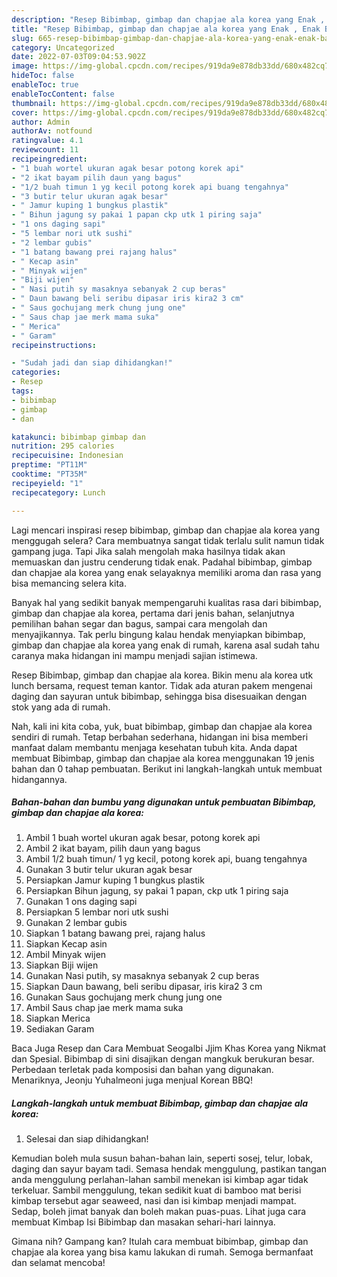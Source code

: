```yaml
---
description: "Resep Bibimbap, gimbap dan chapjae ala korea yang Enak , Enak Banget"
title: "Resep Bibimbap, gimbap dan chapjae ala korea yang Enak , Enak Banget"
slug: 665-resep-bibimbap-gimbap-dan-chapjae-ala-korea-yang-enak-enak-banget
category: Uncategorized
date: 2022-07-03T09:04:53.902Z
image: https://img-global.cpcdn.com/recipes/919da9e878db33dd/680x482cq70/bibimbap-gimbap-dan-chapjae-ala-korea-foto-resep-utama.jpg
hideToc: false
enableToc: true
enableTocContent: false
thumbnail: https://img-global.cpcdn.com/recipes/919da9e878db33dd/680x482cq70/bibimbap-gimbap-dan-chapjae-ala-korea-foto-resep-utama.jpg
cover: https://img-global.cpcdn.com/recipes/919da9e878db33dd/680x482cq70/bibimbap-gimbap-dan-chapjae-ala-korea-foto-resep-utama.jpg
author: Admin
authorAv: notfound
ratingvalue: 4.1
reviewcount: 11
recipeingredient:
- "1 buah wortel ukuran agak besar potong korek api"
- "2 ikat bayam pilih daun yang bagus"
- "1/2 buah timun 1 yg kecil potong korek api buang tengahnya"
- "3 butir telur ukuran agak besar"
- " Jamur kuping 1 bungkus plastik"
- " Bihun jagung sy pakai 1 papan ckp utk 1 piring saja"
- "1 ons daging sapi"
- "5 lembar nori utk sushi"
- "2 lembar gubis"
- "1 batang bawang prei rajang halus"
- " Kecap asin"
- " Minyak wijen"
- "Biji wijen"
- " Nasi putih sy masaknya sebanyak 2 cup beras"
- " Daun bawang beli seribu dipasar iris kira2 3 cm"
- " Saus gochujang merk chung jung one"
- " Saus chap jae merk mama suka"
- " Merica"
- " Garam"
recipeinstructions:

- "Sudah jadi dan siap dihidangkan!"
categories:
- Resep
tags:
- bibimbap
- gimbap
- dan

katakunci: bibimbap gimbap dan 
nutrition: 295 calories
recipecuisine: Indonesian
preptime: "PT11M"
cooktime: "PT35M"
recipeyield: "1"
recipecategory: Lunch

---
```



Lagi mencari inspirasi resep bibimbap, gimbap dan chapjae ala korea yang menggugah selera? Cara membuatnya sangat tidak terlalu sulit namun tidak gampang juga. Tapi Jika salah mengolah maka hasilnya tidak akan memuaskan dan justru cenderung tidak enak. Padahal bibimbap, gimbap dan chapjae ala korea yang enak selayaknya memiliki aroma dan rasa yang bisa memancing selera kita.


Banyak hal yang sedikit banyak mempengaruhi kualitas rasa dari bibimbap, gimbap dan chapjae ala korea, pertama dari jenis bahan, selanjutnya pemilihan bahan segar dan bagus, sampai cara mengolah dan menyajikannya. Tak perlu bingung kalau hendak menyiapkan bibimbap, gimbap dan chapjae ala korea yang enak di rumah, karena asal sudah tahu caranya maka hidangan ini mampu menjadi sajian istimewa.

Resep Bibimbap, gimbap dan chapjae ala korea. Bikin menu ala korea utk lunch bersama, request teman kantor. Tidak ada aturan pakem mengenai daging dan sayuran untuk bibimbap, sehingga bisa disesuaikan dengan stok yang ada di rumah.


Nah, kali ini kita coba, yuk, buat bibimbap, gimbap dan chapjae ala korea sendiri di rumah. Tetap berbahan sederhana, hidangan ini bisa memberi manfaat dalam membantu menjaga kesehatan tubuh kita. Anda dapat membuat Bibimbap, gimbap dan chapjae ala korea menggunakan 19 jenis bahan dan 0 tahap pembuatan. Berikut ini langkah-langkah untuk membuat hidangannya.

<!--inarticleads1-->

##### Bahan-bahan dan bumbu yang digunakan untuk pembuatan Bibimbap, gimbap dan chapjae ala korea:

1. Ambil 1 buah wortel ukuran agak besar, potong korek api
1. Ambil 2 ikat bayam, pilih daun yang bagus
1. Ambil 1/2 buah timun/ 1 yg kecil, potong korek api, buang tengahnya
1. Gunakan 3 butir telur ukuran agak besar
1. Persiapkan  Jamur kuping 1 bungkus plastik
1. Persiapkan  Bihun jagung, sy pakai 1 papan, ckp utk 1 piring saja
1. Gunakan 1 ons daging sapi
1. Persiapkan 5 lembar nori utk sushi
1. Gunakan 2 lembar gubis
1. Siapkan 1 batang bawang prei, rajang halus
1. Siapkan  Kecap asin
1. Ambil  Minyak wijen
1. Siapkan Biji wijen
1. Gunakan  Nasi putih, sy masaknya sebanyak 2 cup beras
1. Siapkan  Daun bawang, beli seribu dipasar, iris kira2 3 cm
1. Gunakan  Saus gochujang merk chung jung one
1. Ambil  Saus chap jae merk mama suka
1. Siapkan  Merica
1. Sediakan  Garam


Baca Juga Resep dan Cara Membuat Seogalbi Jjim Khas Korea yang Nikmat dan Spesial. Bibimbap di sini disajikan dengan mangkuk berukuran besar. Perbedaan terletak pada komposisi dan bahan yang digunakan. Menariknya, Jeonju Yuhalmeoni juga menjual Korean BBQ! 

<!--inarticleads2-->

##### Langkah-langkah untuk membuat Bibimbap, gimbap dan chapjae ala korea:


1. Selesai dan siap dihidangkan!

Kemudian boleh mula susun bahan-bahan lain, seperti sosej, telur, lobak, daging dan sayur bayam tadi. Semasa hendak menggulung, pastikan tangan anda menggulung perlahan-lahan sambil menekan isi kimbap agar tidak terkeluar. Sambil menggulung, tekan sedikit kuat di bamboo mat berisi kimbap tersebut agar seaweed, nasi dan isi kimbap menjadi mampat. Sedap, boleh jimat banyak dan boleh makan puas-puas. Lihat juga cara membuat Kimbap Isi Bibimbap dan masakan sehari-hari lainnya. 

Gimana nih? Gampang kan? Itulah cara membuat bibimbap, gimbap dan chapjae ala korea yang bisa kamu lakukan di rumah. Semoga bermanfaat dan selamat mencoba!
